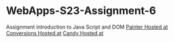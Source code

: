 
# WebApps-S23-Assignment-6
Assignment introduction to Java Script and DOM
[Painter Hosted at](https://44-563-web-apps-s23.github.io/44563-webapps-s23-assignment6-BhavyReddy17/painter.html)
[Conversions Hosted at](https://44-563-web-apps-s23.github.io/44563-webapps-s23-assignment6-BhavyReddy17/conversions.html)
[Candy Hosted at](https://44-563-web-apps-s23.github.io/44563-webapps-s23-assignment6-BhavyReddy17/candy.html)
